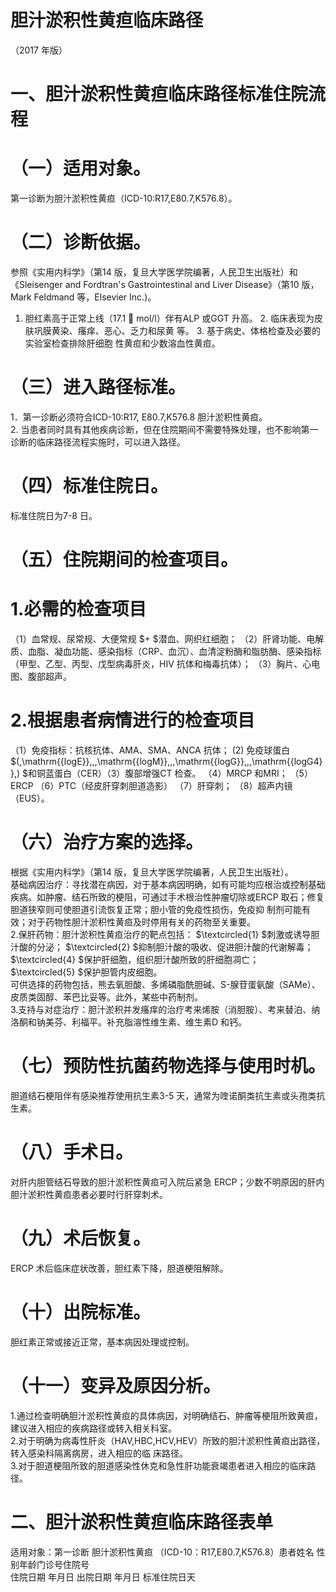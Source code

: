# 胆汁淤积性黄疸临床路径  
（2017 年版）  
# 一、胆汁淤积性黄疸临床路径标准住院流程  
# （一）适用对象。  
第一诊断为胆汁淤积性黄疸（ICD-10:R17,E80.7,K576.8）。  
# （二）诊断依据。  
参照《实用内科学》（第14 版，复旦大学医学院编著，人民卫生出版社）和《Sleisenger and Fordtran's Gastrointestinal and Liver Disease》（第10 版，Mark Feldmand 等，Elsevier Inc.)。  
1.   胆红素高于正常上线（17.1  mol/l）伴有ALP 或GGT 升高。 2.   临床表现为皮肤巩膜黄染、瘙痒、恶心、乏力和尿黄 等。 3.   基于病史、体格检查及必要的实验室检查排除肝细胞 性黄疸和少数溶血性黄疸。  
# （三）进入路径标准。  
1．第一诊断必须符合ICD-10:R17, E80.7,K576.8 胆汁淤积性黄疸。  
2. 当患者同时具有其他疾病诊断，但在住院期间不需要特殊处理，也不影响第一诊断的临床路径流程实施时，可以进入路径。  
# （四）标准住院日。  
标准住院日为7-8 日。  
# （五）住院期间的检查项目。  
# 1.必需的检查项目  
（1）血常规、尿常规、大便常规 $+ $潜血、网织红细胞； （2）肝肾功能、电解质、血脂、凝血功能、感染指标（CRP、血沉）、血清淀粉酶和脂肪酶、感染指标（甲型、乙型、丙型、戊型病毒肝炎，HIV 抗体和梅毒抗体）； （3）胸片、心电图、腹部超声。  
# 2.根据患者病情进行的检查项目  
（1）免疫指标：抗核抗体、AMA、SMA、ANCA 抗体； (2) 免疫球蛋白 $(\,\mathrm{{logE}}\,,\,\mathrm{{logM}}\,,\,\mathrm{{logG}}\,,\,\mathrm{{logG4}}\,) $和铜蓝蛋白（CER）（3）腹部增强CT 检查。 （4）MRCP 和MRI； （5）ERCP （6）PTC（经皮肝穿刺胆道造影） （7）肝穿刺； （8）超声内镜（EUS）。  
# （六）治疗方案的选择。  
根据《实用内科学》（第14 版，复旦大学医学院编著，人民卫生出版社）。  
基础病因治疗：寻找潜在病因，对于基本病因明确，如有可能均应根治或控制基础疾病。如肿瘤、结石所致的梗阻，可通过手术根治性肿瘤切除或ERCP 取石；修复胆道狭窄则可使胆道引流恢复正常；胆小管的免疫性损伤，免疫抑 制剂可能有效；对于药物性胆汁淤积性黄疸及时停用有关的药物至关重要。  
2.保肝药物：胆汁淤积性黄疸治疗的靶点包括： $\textcircled{1} $刺激或诱导胆汁酸的分泌； $\textcircled{2} $抑制胆汁酸的吸收、促进胆汁酸的代谢解毒； $\textcircled{4} $保护肝细胞，组织胆汁酸所致的肝细胞凋亡； $\textcircled{5} $保护胆管内皮细胞。  
可供选择的药物包括，熊去氧胆酸、多烯磷脂酰胆碱、S-腺苷蛋氨酸（SAMe）、皮质类固醇、苯巴比妥等。此外，某些中药制剂。  
3.支持与对症治疗：胆汁淤积并发瘙痒的治疗考来烯胺（消胆胺）、考来替泊、纳洛酮和钠美芬、利福平。补充脂溶性维生素、维生素D 和钙。  
# （七）预防性抗菌药物选择与使用时机。  
胆道结石梗阻伴有感染推荐使用抗生素3-5 天，通常为喹诺酮类抗生素或头孢类抗生素。  
# （八）手术日。  
对肝内胆管结石导致的胆汁淤积性黄疸可入院后紧急 ERCP；少数不明原因的肝内胆汁淤积性黄疸患者必要时行肝穿刺术。  
# （九）术后恢复。  
ERCP 术后临床症状改善，胆红素下降，胆道梗阻解除。  
# （十）出院标准。  
胆红素正常或接近正常，基本病因处理或控制。  
# （十一）变异及原因分析。  
1.通过检查明确胆汁淤积性黄疸的具体病因，对明确结石、肿瘤等梗阻所致黄疸，建议进入相应的疾病路径或转入相关科室。  
2.对于明确为病毒性肝炎（HAV,HBC,HCV,HEV）所致的胆汁淤积性黄疸出路径，转入感染科隔离病房，进入相应的临 床路径。  
3.对于胆道梗阻所致的胆道感染性休克和急性肝功能衰竭患者进入相应的临床路径。  
# 二、胆汁淤积性黄疸临床路径表单  
适用对象：第一诊断 胆汁淤积性黄疸 （ICD-10：R17,E80.7,K576.8）患者姓名  性别年龄门诊号住院号  
住院日期  年月日   出院日期  年月日  标准住院日天  
